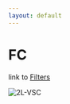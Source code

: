 ```yaml
---
layout: default
---
```


# FC

link to [Filters](filters.html)

![2L-VSC](image/fc-topologies/2l-vsc.png)
